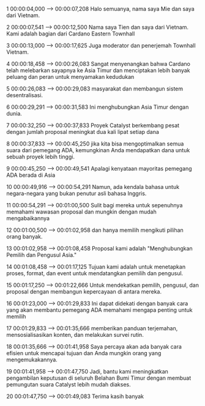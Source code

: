 1 00:00:04,000 --&gt; 00:00:07,208 Halo semuanya, nama saya Mie dan saya dari Vietnam.

2 00:00:07,541 --&gt; 00:00:12,500 Nama saya Tien dan saya dari Vietnam. Kami adalah bagian dari Cardano Eastern Townhall

3 00:00:13,000 --&gt; 00:00:17,625 Juga moderator dan penerjemah Townhall Vietnam.

4 00:00:18,458 --&gt; 00:00:26,083 Sangat menyenangkan bahwa Cardano telah melebarkan sayapnya ke Asia Timur dan menciptakan lebih banyak peluang dan peran untuk menyamakan kedudukan

5 00:00:26,083 --&gt; 00:00:29,083 masyarakat dan membangun sistem desentralisasi.

6 00:00:29,291 --&gt; 00:00:31,583 Ini menghubungkan Asia Timur dengan dunia.

7 00:00:32,250 --&gt; 00:00:37,833 Proyek Catalyst berkembang pesat dengan jumlah proposal meningkat dua kali lipat setiap dana

8 00:00:37,833 --&gt; 00:00:45,250 jika kita bisa mengoptimalkan semua suara dari pemegang ADA, kemungkinan Anda mendapatkan dana untuk sebuah proyek lebih tinggi.

9 00:00:45,250 --&gt; 00:00:49,541 Apalagi kenyataan mayoritas pemegang ADA berada di Asia

10 00:00:49,916 --&gt; 00:00:54,291 Namun, ada kendala bahasa untuk negara-negara yang bukan penutur asli bahasa Inggris.

11 00:00:54,291 --&gt; 00:01:00,500 Sulit bagi mereka untuk sepenuhnya memahami wawasan proposal dan mungkin dengan mudah mengabaikannya

12 00:01:00,500 --&gt; 00:01:02,958 dan hanya memilih mengikuti pilihan orang banyak.

13 00:01:02,958 --&gt; 00:01:08,458 Proposal kami adalah "Menghubungkan Pemilih dan Pengusul Asia."

14 00:01:08,458 --&gt; 00:01:17,125 Tujuan kami adalah untuk menetapkan proses, format, dan event untuk mendatangkan pemilih dan pengusul.

15 00:01:17,250 --&gt; 00:01:22,666 Untuk mendekatkan pemilih, pengusul, dan proposal dengan membangun kepercayaan di antara mereka.

16 00:01:23,000 --&gt; 00:01:29,833 Ini dapat didekati dengan banyak cara yang akan membantu pemegang ADA memahami mengapa penting untuk memilih

17 00:01:29,833 --&gt; 00:01:35,666 memberikan panduan terjemahan, mensosialisasikan konten, dan melakukan survei rutin.

18 00:01:35,666 --&gt; 00:01:41,958 Saya percaya akan ada banyak cara efisien untuk mencapai tujuan dan Anda mungkin orang yang mengemukakannya.

19 00:01:41,958 --&gt; 00:01:47,750 Jadi, bantu kami meningkatkan pengambilan keputusan di seluruh Belahan Bumi Timur dengan membuat pemungutan suara Catalyst lebih mudah diakses.

20 00:01:47,750 --&gt; 00:01:49,083 Terima kasih banyak
